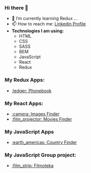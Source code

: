 ### Hi there 👋

- 🔭 I’m currently learning Redux ...
- 📫 How to reach me:  <a href="https://www.linkedin.com/in/jakub-t-800648151">Linkedin Profile</a>
- <b>Technologies I am using:</b> <ul>
  <li>HTML</li>
  <li>CSS</li>
  <li>SASS</li>
  <li>BEM</li>
  <li>JavaScript</li>
  <li>React</li>
  <li>Redux</li>
  </ul>
  
  
<h3> My Redux Apps: </h3>
<ul>
  <li><a href="https://kubaturek.github.io/goit-react-hw-06-phonebook/">:ledger: Phonebook</a></li>
</ul>
<h3> My React Apps: </h3>
<ul>
  <li><a href="https://kubaturek.github.io/goit-react-hw-04-images/">:camera: Images Finder</a></li>
  <li><a href="https://kubaturek.github.io/goit-react-hw-05-movies/">:film_projector: Movies Finder</a></li>
</ul>
<h3> My JavaScript Apps </h3>
<ul>
<li><a href="https://kubaturek.github.io/goit-js-hw-10/">:earth_americas: Country Finder</a></li>
</ul>
<h3> My JavaScript Group project: </h3>
<ul>
<li><a href="https://karolinazinczuk.github.io/team-project-filmoteka/">:film_strip: Filmoteka</a></li>
</ul>


